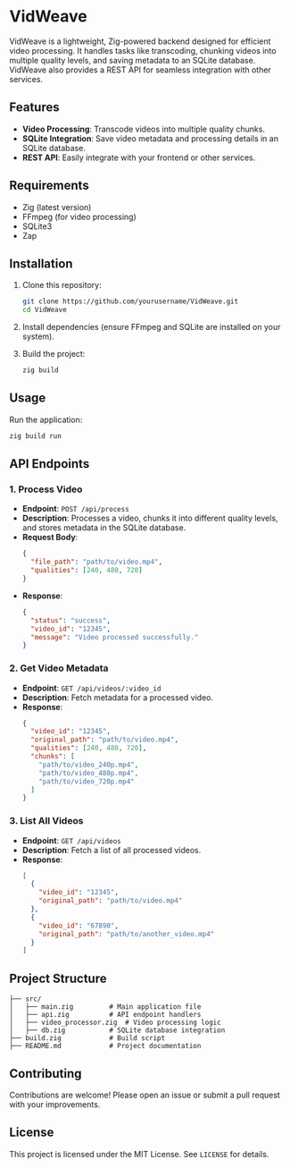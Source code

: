 # VidWeave

VidWeave is a lightweight, Zig-powered backend designed for efficient video processing. It handles tasks like transcoding, chunking videos into multiple quality levels, and saving metadata to an SQLite database. VidWeave also provides a REST API for seamless integration with other services.

## Features

- **Video Processing**: Transcode videos into multiple quality chunks.
- **SQLite Integration**: Save video metadata and processing details in an SQLite database.
- **REST API**: Easily integrate with your frontend or other services.

## Requirements

- Zig (latest version)
- FFmpeg (for video processing)
- SQLite3
- Zap

## Installation

1. Clone this repository:
   ```bash
   git clone https://github.com/yourusername/VidWeave.git
   cd VidWeave
   ```

2. Install dependencies (ensure FFmpeg and SQLite are installed on your system).

3. Build the project:
   ```bash
   zig build
   ```

## Usage

Run the application:
```bash
zig build run
```

## API Endpoints

### 1. **Process Video**
- **Endpoint**: `POST /api/process`
- **Description**: Processes a video, chunks it into different quality levels, and stores metadata in the SQLite database.
- **Request Body**:
  ```json
  {
    "file_path": "path/to/video.mp4",
    "qualities": [240, 480, 720]
  }
  ```
- **Response**:
  ```json
  {
    "status": "success",
    "video_id": "12345",
    "message": "Video processed successfully."
  }
  ```

### 2. **Get Video Metadata**
- **Endpoint**: `GET /api/videos/:video_id`
- **Description**: Fetch metadata for a processed video.
- **Response**:
  ```json
  {
    "video_id": "12345",
    "original_path": "path/to/video.mp4",
    "qualities": [240, 480, 720],
    "chunks": [
      "path/to/video_240p.mp4",
      "path/to/video_480p.mp4",
      "path/to/video_720p.mp4"
    ]
  }
  ```

### 3. **List All Videos**
- **Endpoint**: `GET /api/videos`
- **Description**: Fetch a list of all processed videos.
- **Response**:
  ```json
  [
    {
      "video_id": "12345",
      "original_path": "path/to/video.mp4"
    },
    {
      "video_id": "67890",
      "original_path": "path/to/another_video.mp4"
    }
  ]
  ```

## Project Structure

```
├── src/
│   ├── main.zig         # Main application file
│   ├── api.zig          # API endpoint handlers
│   ├── video_processor.zig  # Video processing logic
│   ├── db.zig           # SQLite database integration
├── build.zig            # Build script
├── README.md            # Project documentation
```

## Contributing

Contributions are welcome! Please open an issue or submit a pull request with your improvements.

## License

This project is licensed under the MIT License. See `LICENSE` for details.

